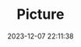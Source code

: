---
weight: 1
images:
- /images/edited/65.jpeg
title: Picture
date: 2023-12-07 22:11:38
tags: [luminarneo,work,ilce7m3]
---